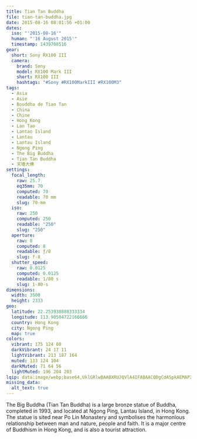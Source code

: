 ```yaml
---
title: Tian Tan Buddha
file: tian-tan-buddha.jpg
date: 2015-08-16 08:01:56 +01:00
dates:
  iso: "'2015-08-16'"
  human: "'16 August 2015'"
  timestamp: 1439708516
gear:
  short: Sony RX100 III
  camera:
    brand: Sony
    model: RX100 Mark III
    short: RX100 III
    hashtags: "#Sony #RX100MarkIII #RX100M3"
tags:
  - Asia
  - Asie
  - Bouddha de Tian Tan
  - China
  - Chine
  - Hong Kong
  - Lan Tao
  - Lantao Island
  - Lantau
  - Lantau Island
  - Ngong Ping
  - The Big Buddha
  - Tian Tan Buddha
  - 天壇大佛
settings:
  focal_length:
    raw: 25.7
    eq35mm: 70
    computed: 70
    readable: 70 mm
    slug: 70-mm
  iso:
    raw: 250
    computed: 250
    readable: "250"
    slug: "250"
  aperture:
    raw: 8
    computed: 8
    readable: ƒ/8
    slug: f-8
  shutter_speed:
    raw: 0.0125
    computed: 0.0125
    readable: 1/80 s
    slug: 1-80-s
dimensions:
  width: 3500
  height: 2333
geo:
  latitude: 22.253938888333334
  longitude: 113.90504722166666
  country: Hong Kong
  city: Ngong Ping
  map: true
colors:
  vibrant: 175 124 80
  darkVibrant: 24 17 11
  lightVibrant: 213 187 164
  muted: 133 124 104
  darkMuted: 71 64 56
  lightMuted: 196 204 203
lqip: data:image/webp;base64,UklGRlwBAABXRUJQVlA4IFABAACQDgCdASpkAEMAP22iyFi0rDsqMzSa22AtiWcGcA1mcSQ7h6nUyOctF3jC25OpA4ynKl9G6WY6/VfjjaIPG8D0eV/URX1DLD2+CEITqmT55xJKLXindBwyaiRs1D8OOm+i053HxNRD+ZEPrPFuaOgI81NY9y/QySISBDFWwAD+6rQk5+olo+S7DMu7sTmlkXmoHz71WL6ozlJJHYJl8xXzAN1q7ZtZaJP/ohyvGGwkG/qoSru5m0lPF3RcN+HUcwWPiraj1vmdTWy7ZuOI5i9/CElny1kl/NxIr5w/E50JIYqlw+zPMhuLoUVblwqsQUhg8QlRq8f7NsMwDv2HKNo7JyGgEpgwbTtBP/XdR1ZexnhTIPbRoOpd0owx3u1z18UGvslfEV3zxF2pP8/Cj1NDRRdIZNibFulN+ZOkmqJwrXmJZbnVFpIhi/4iFFgAAAA=
missing_data:
  alt_text: true
---
```


The Big Buddha (Tian Tan Buddha) is a large bronze statue of Buddha, completed in 1993, and located at Ngong Ping, Lantau Island, in Hong Kong. The statue is sited near Po Lin Monastery and symbolises the harmonious relationship between man and nature, people and faith. It is a major centre of Buddhism in Hong Kong, and is also a tourist attraction.

